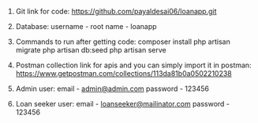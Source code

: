 1) Git link for code:
https://github.com/payaldesai06/loanapp.git

2) Database:
username - root
name - loanapp

3) Commands to run after getting code:
composer install
php artisan migrate
php artisan db:seed
php artisan serve

4) Postman collection link for apis and you can simply import it in postman: 
https://www.getpostman.com/collections/113da81b0a0502210238

5) Admin user:
email - admin@admin.com
password - 123456

6) Loan seeker user:
email - loanseeker@mailinator.com
password - 123456
